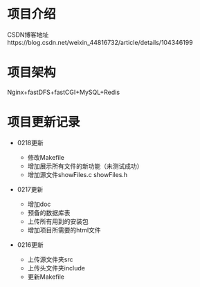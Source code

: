 # 项目介绍 
CSDN博客地址https://blog.csdn.net/weixin_44816732/article/details/104346199

# 项目架构
Nginx+fastDFS+fastCGI+MySQL+Redis

# 项目更新记录

- 0218更新
  - 修改Makefile
  - 增加展示所有文件的新功能（未测试成功）
  - 增加源文件showFiles.c showFiles.h

- 0217更新
  - 增加doc 
  - 预备的数据库表
  - 上传所有用到的安装包
  - 增加项目所需要的html文件

- 0216更新
  - 上传源文件夹src
  - 上传头文件夹include
  - 更新Makefile
